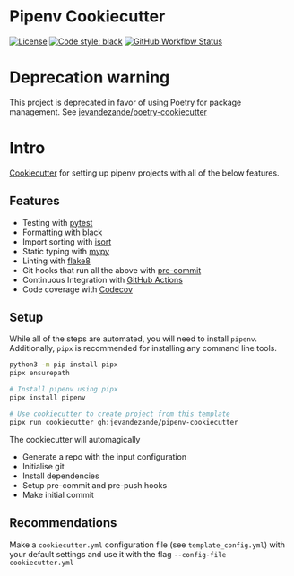 # Pipenv Cookiecutter
[![License](https://img.shields.io/github/license/jevandezande/pipenv-cookiecutter)](https://github.com/jevandezande/pipenv-cookiecutter/blob/master/LICENSE)
[![Code style: black](https://img.shields.io/badge/code%20style-black-000000.svg)](https://github.com/psf/black)
[![GitHub Workflow Status](https://img.shields.io/github/workflow/status/jevandezande/pipenv-cookiecutter/Test%20Setup)](https://github.com/jevandezande/pipenv-cookiecutter/actions/)

# Deprecation warning

This project is deprecated in favor of using Poetry for package management.
See [jevandezande/poetry-cookiecutter](https://github.com/jevandezande/poetry-cookiecutter)


# Intro

[Cookiecutter](https://github.com/audreyr/cookiecutter) for setting up pipenv projects with all of the below features.


## Features
- Testing with [pytest](https://docs.pytest.org/en/latest/)
- Formatting with [black](https://github.com/psf/black)
- Import sorting with [isort](https://github.com/timothycrosley/isort)
- Static typing with [mypy](http://mypy-lang.org/)
- Linting with [flake8](http://flake8.pycqa.org/en/latest/)
- Git hooks that run all the above with [pre-commit](https://pre-commit.com/)
- Continuous Integration with [GitHub Actions](https://github.com/features/actions)
- Code coverage with [Codecov](https://codecov.io)


## Setup
While all of the steps are automated, you will need to install `pipenv`.
Additionally, `pipx` is recommended for installing any command line tools.

```sh
python3 -m pip install pipx
pipx ensurepath

# Install pipenv using pipx
pipx install pipenv

# Use cookiecutter to create project from this template
pipx run cookiecutter gh:jevandezande/pipenv-cookiecutter
```


The cookiecutter will automagically
- Generate a repo with the input configuration
- Initialise git
- Install dependencies
- Setup pre-commit and pre-push hooks
- Make initial commit


## Recommendations
Make a `cookiecutter.yml` configuration file (see `template_config.yml`) with
your default settings and use it with the flag `--config-file cookiecutter.yml`

